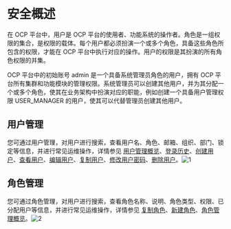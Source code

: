 安全概述 
=========================

在 OCP 平台中，用户是 OCP 平台的使用者、功能系统的操作者。角色是一组权限的集合，是权限的载体。每个用户都必须扮演一个或多个角色，具备这些角色所包含的权限，才能在 OCP 平台中执行对应的操作。用户的权限是其扮演的所有角色权限的并集。

OCP 平台中的初始账号 admin 是一个具备系统管理员角色的用户，拥有 OCP 平台所有集群和功能模块的管理权限。系统管理员可以创建其他用户，并为其分配一个或多个角色，使其在业务架构中扮演对应的职能，例如创建一个具备用户管理权限 USER_MANAGER 的用户，使其可以代替管理员创建其他用户。

用户管理 
-------------------------

您可通过用户管理，对用户进行搜索，查看用户名、角色、邮箱、组织、部门、锁定等信息，并进行常见运维操作，详情参见 [用户管理概览](t2009363.html#topic-2009363)、[登录历史](/zh-CN/3.ob-cloud-platform/11.using-system-management/11.logon-history.md)、[创建用户](/zh-CN/3.ob-cloud-platform/11.using-system-management/5.create-user.md)、[查看用户](/zh-CN/3.ob-cloud-platform/11.using-system-management/6.view-users.md)、[编辑用户](/zh-CN/3.ob-cloud-platform/11.using-system-management/7.edit-a-user.md)、[复制用户](/zh-CN/3.ob-cloud-platform/11.using-system-management/8.copy-user.md)、[修改用户密码](/zh-CN/3.ob-cloud-platform/11.using-system-management/9.change-user-password.md)、[删除用户](/zh-CN/3.ob-cloud-platform/11.using-system-management/10.delete-a-user.md)。![1](https://help-static-aliyun-doc.aliyuncs.com/assets/img/zh-CN/5916260261/p266245.png)

角色管理 
-------------------------

您可通过角色管理，对用户进行搜索，查看角色名称、说明、角色类型、权限、已分配用户等信息，并进行常见运维操作，详情参见 [复制角色](/zh-CN/3.ob-cloud-platform/11.using-system-management/4.copy-role.md)、[新建角色](/zh-CN/3.ob-cloud-platform/11.using-system-management/2.create-role.md)、[角色管理概览](t2009368.html#topic-2009368)。![2](https://help-static-aliyun-doc.aliyuncs.com/assets/img/zh-CN/5916260261/p266246.png)

